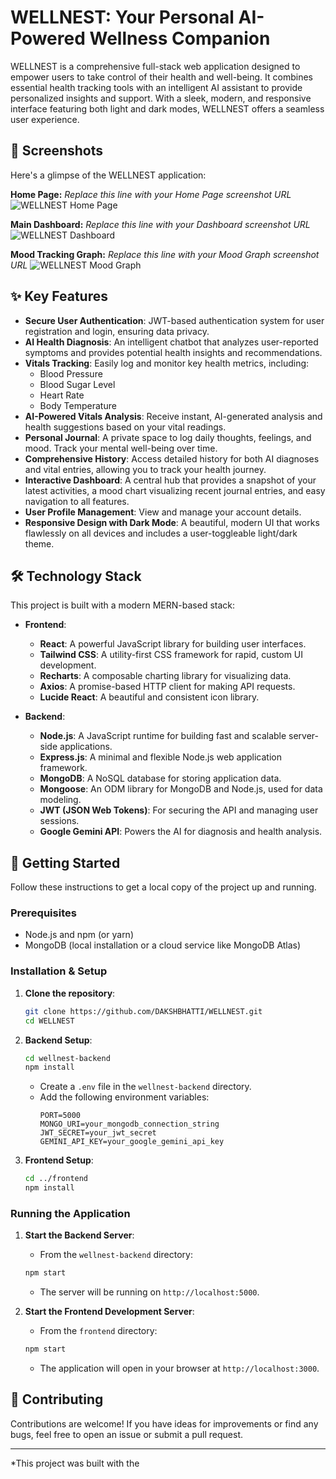 # WELLNEST: Your Personal AI-Powered Wellness Companion

WELLNEST is a comprehensive full-stack web application designed to empower users to take control of their health and well-being. It combines essential health tracking tools with an intelligent AI assistant to provide personalized insights and support. With a sleek, modern, and responsive interface featuring both light and dark modes, WELLNEST offers a seamless user experience.

## 📸 Screenshots

Here's a glimpse of the WELLNEST application:

**Home Page:**
*Replace this line with your Home Page screenshot URL*
![WELLNEST Home Page](https://private-user-images.githubusercontent.com/165627814/457663856-c268609d-bfde-472b-abd9-d84d9893a023.png?jwt=eyJhbGciOiJIUzI1NiIsInR5cCI6IkpXVCJ9.eyJpc3MiOiJnaXRodWIuY29tIiwiYXVkIjoicmF3LmdpdGh1YnVzZXJjb250ZW50LmNvbSIsImtleSI6ImtleTUiLCJleHAiOjE3NTA2MTkxNDYsIm5iZiI6MTc1MDYxODg0NiwicGF0aCI6Ii8xNjU2Mjc4MTQvNDU3NjYzODU2LWMyNjg2MDlkLWJmZGUtNDcyYi1hYmQ5LWQ4NGQ5ODkzYTAyMy5wbmc_WC1BbXotQWxnb3JpdGhtPUFXUzQtSE1BQy1TSEEyNTYmWC1BbXotQ3JlZGVudGlhbD1BS0lBVkNPRFlMU0E1M1BRSzRaQSUyRjIwMjUwNjIyJTJGdXMtZWFzdC0xJTJGczMlMkZhd3M0X3JlcXVlc3QmWC1BbXotRGF0ZT0yMDI1MDYyMlQxOTAwNDZaJlgtQW16LUV4cGlyZXM9MzAwJlgtQW16LVNpZ25hdHVyZT1kMzRkZGJlZDQ1MzllYjJlNzY1NjMwZTMyMGNjMWUwOGE2OWQ0MGY5MmQzZjIyNThhNzZmYTRlYjU4NzJjYTNiJlgtQW16LVNpZ25lZEhlYWRlcnM9aG9zdCJ9.iSoT4va8K41nFUj-ZLUL0v4iN1uFqiGSHyowOoASiDA)

**Main Dashboard:**
*Replace this line with your Dashboard screenshot URL*
![WELLNEST Dashboard](https://private-user-images.githubusercontent.com/165627814/457673808-443bd43e-53f3-4ff2-a054-9f95476f39b8.png?jwt=eyJhbGciOiJIUzI1NiIsInR5cCI6IkpXVCJ9.eyJpc3MiOiJnaXRodWIuY29tIiwiYXVkIjoicmF3LmdpdGh1YnVzZXJjb250ZW50LmNvbSIsImtleSI6ImtleTUiLCJleHAiOjE3NTA2MTk3NzEsIm5iZiI6MTc1MDYxOTQ3MSwicGF0aCI6Ii8xNjU2Mjc4MTQvNDU3NjczODA4LTQ0M2JkNDNlLTUzZjMtNGZmMi1hMDU0LTlmOTU0NzZmMzliOC5wbmc_WC1BbXotQWxnb3JpdGhtPUFXUzQtSE1BQy1TSEEyNTYmWC1BbXotQ3JlZGVudGlhbD1BS0lBVkNPRFlMU0E1M1BRSzRaQSUyRjIwMjUwNjIyJTJGdXMtZWFzdC0xJTJGczMlMkZhd3M0X3JlcXVlc3QmWC1BbXotRGF0ZT0yMDI1MDYyMlQxOTExMTFaJlgtQW16LUV4cGlyZXM9MzAwJlgtQW16LVNpZ25hdHVyZT0zYWY5Y2UwYjExMWQxZDEzYzA2MWI4ODJhNmU2NDI0NjlkZDBmYzZhYTk0NzVkNWFkMjZmYjAzYTFjMTI4NWM0JlgtQW16LVNpZ25lZEhlYWRlcnM9aG9zdCJ9.BhM6jD5pZMhKVBvr9X-i6CcoU2GixQv_0-LWau7SJp4)

**Mood Tracking Graph:**
*Replace this line with your Mood Graph screenshot URL*
![WELLNEST Mood Graph](https://private-user-images.githubusercontent.com/165627814/457673603-2fbe2365-865d-4500-bc54-da79607f1458.png?jwt=eyJhbGciOiJIUzI1NiIsInR5cCI6IkpXVCJ9.eyJpc3MiOiJnaXRodWIuY29tIiwiYXVkIjoicmF3LmdpdGh1YnVzZXJjb250ZW50LmNvbSIsImtleSI6ImtleTUiLCJleHAiOjE3NTA2MTk2MTQsIm5iZiI6MTc1MDYxOTMxNCwicGF0aCI6Ii8xNjU2Mjc4MTQvNDU3NjczNjAzLTJmYmUyMzY1LTg2NWQtNDUwMC1iYzU0LWRhNzk2MDdmMTQ1OC5wbmc_WC1BbXotQWxnb3JpdGhtPUFXUzQtSE1BQy1TSEEyNTYmWC1BbXotQ3JlZGVudGlhbD1BS0lBVkNPRFlMU0E1M1BRSzRaQSUyRjIwMjUwNjIyJTJGdXMtZWFzdC0xJTJGczMlMkZhd3M0X3JlcXVlc3QmWC1BbXotRGF0ZT0yMDI1MDYyMlQxOTA4MzRaJlgtQW16LUV4cGlyZXM9MzAwJlgtQW16LVNpZ25hdHVyZT1hNmFjMjI1NWU4ZWNlNDdiMTc5MmNhMWNjNDM2NzRkYzk4MjJkNDc1NzA0Y2NmNzMxYTJmYjRhMjNhY2E3ZWVmJlgtQW16LVNpZ25lZEhlYWRlcnM9aG9zdCJ9.HX4rDGGV9s0VA-HklO2Wl02hfgnvbNRQ8Ly3gjhEyV8)


## ✨ Key Features

- **Secure User Authentication**: JWT-based authentication system for user registration and login, ensuring data privacy.
- **AI Health Diagnosis**: An intelligent chatbot that analyzes user-reported symptoms and provides potential health insights and recommendations.
- **Vitals Tracking**: Easily log and monitor key health metrics, including:
  - Blood Pressure
  - Blood Sugar Level
  - Heart Rate
  - Body Temperature
- **AI-Powered Vitals Analysis**: Receive instant, AI-generated analysis and health suggestions based on your vital readings.
- **Personal Journal**: A private space to log daily thoughts, feelings, and mood. Track your mental well-being over time.
- **Comprehensive History**: Access detailed history for both AI diagnoses and vital entries, allowing you to track your health journey.
- **Interactive Dashboard**: A central hub that provides a snapshot of your latest activities, a mood chart visualizing recent journal entries, and easy navigation to all features.
- **User Profile Management**: View and manage your account details.
- **Responsive Design with Dark Mode**: A beautiful, modern UI that works flawlessly on all devices and includes a user-toggleable light/dark theme.

## 🛠️ Technology Stack

This project is built with a modern MERN-based stack:

- **Frontend**:
  - **React**: A powerful JavaScript library for building user interfaces.
  - **Tailwind CSS**: A utility-first CSS framework for rapid, custom UI development.
  - **Recharts**: A composable charting library for visualizing data.
  - **Axios**: A promise-based HTTP client for making API requests.
  - **Lucide React**: A beautiful and consistent icon library.

- **Backend**:
  - **Node.js**: A JavaScript runtime for building fast and scalable server-side applications.
  - **Express.js**: A minimal and flexible Node.js web application framework.
  - **MongoDB**: A NoSQL database for storing application data.
  - **Mongoose**: An ODM library for MongoDB and Node.js, used for data modeling.
  - **JWT (JSON Web Tokens)**: For securing the API and managing user sessions.
  - **Google Gemini API**: Powers the AI for diagnosis and health analysis.

## 🚀 Getting Started

Follow these instructions to get a local copy of the project up and running.

### Prerequisites

- Node.js and npm (or yarn)
- MongoDB (local installation or a cloud service like MongoDB Atlas)

### Installation & Setup

1.  **Clone the repository**:
    ```bash
    git clone https://github.com/DAKSHBHATTI/WELLNEST.git
    cd WELLNEST
    ```

2.  **Backend Setup**:
    ```bash
    cd wellnest-backend
    npm install
    ```
    - Create a `.env` file in the `wellnest-backend` directory.
    - Add the following environment variables:
      ```
      PORT=5000
      MONGO_URI=your_mongodb_connection_string
      JWT_SECRET=your_jwt_secret
      GEMINI_API_KEY=your_google_gemini_api_key
      ```

3.  **Frontend Setup**:
    ```bash
    cd ../frontend
    npm install
    ```

### Running the Application

1.  **Start the Backend Server**:
    - From the `wellnest-backend` directory:
    ```bash
    npm start
    ```
    - The server will be running on `http://localhost:5000`.

2.  **Start the Frontend Development Server**:
    - From the `frontend` directory:
    ```bash
    npm start
    ```
    - The application will open in your browser at `http://localhost:3000`.

## 🤝 Contributing

Contributions are welcome! If you have ideas for improvements or find any bugs, feel free to open an issue or submit a pull request.

---

*This project was built with the 
